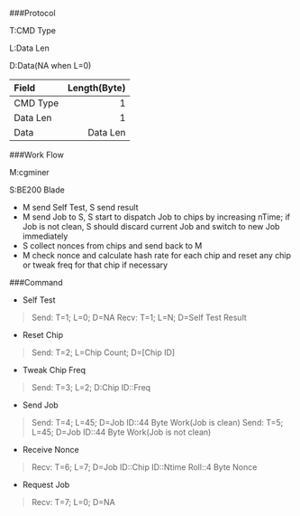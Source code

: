 ###Protocol

T:CMD Type

L:Data Len

D:Data(NA when L=0)

| Field         | Length(Byte)  | 
| :------------ |--------------:| 
| CMD Type      |             1 | 
| Data Len      |             1 | 
| Data          |      Data Len | 

###Work Flow

M:cgminer

S:BE200 Blade

* M send Self Test, S send result
* M send Job to S, S start to dispatch Job to chips by increasing nTime; if Job is not clean, S should discard current Job and switch to new Job immediately
* S collect nonces from chips and send back to M
* M check nonce and calculate hash rate for each chip and reset any chip or tweak freq for that chip if necessary

###Command

* Self Test

> Send: T=1; L=0; D=NA
> Recv: T=1; L=N; D=Self Test Result

* Reset Chip

> Send: T=2; L=Chip Count; D=[Chip ID]

* Tweak Chip Freq

> Send: T=3; L=2; D:Chip ID::Freq 

* Send Job

> Send: T=4; L=45; D=Job ID::44 Byte Work(Job is clean)
> Send: T=5; L=45; D=Job ID::44 Byte Work(Job is not clean)

* Receive Nonce

> Recv: T=6; L=7; D=Job ID::Chip ID::Ntime Roll::4 Byte Nonce

* Request Job

> Recv: T=7; L=0; D=NA




